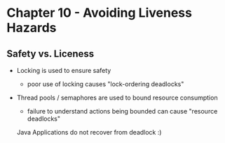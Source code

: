 # Chapter 10 - Avoiding Liveness Hazards

## Safety vs. Liceness
- Locking is used to ensure safety
    - poor use of locking causes "lock-ordering deadlocks"


- Thread pools / semaphores are used to bound resource consumption
    - failure to understand actions being bounded can cause "resource deadlocks"
    

    Java Applications do not recover from deadlock :)
